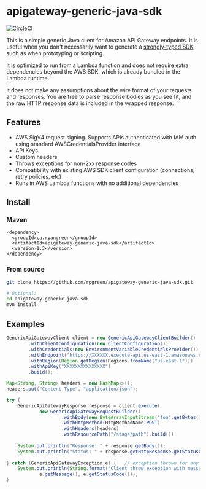 # apigateway-generic-java-sdk

[![CircleCI](https://circleci.com/gh/rpgreen/apigateway-generic-java-sdk.svg?style=svg)](https://circleci.com/gh/rpgreen/apigateway-generic-java-sdk)

This is a simple generic Java client for Amazon API Gateway endpoints. It is useful when you don't necessarily want to generate a [strongly-typed SDK](https://aws.amazon.com/blogs/developer/api-gateway-java-sdk), such as when prototyping or scripting.

It is optimized to run from a Lambda function and does not require extra dependencies beyond the AWS SDK, which is already bundled in the Lambda runtime.

It does not make any assumptions about the wire format of your requests and responses. You are free to parse response bodies as you see fit, and the raw HTTP response data is included in the wrapped response.

## Features
* AWS SigV4 request signing. Supports APIs authenticated with IAM auth using standard AWSCredentialsProvider interface
* API Keys
* Custom headers 
* Throws exceptions for non-2xx response codes
* Compatibility with existing AWS SDK client configuration (connections, retry policies, etc)
* Runs in AWS Lambda functions with no additional dependencies

## Install

### Maven
```
<dependency>
  <groupId>ca.ryangreen</groupId>
  <artifactId>apigateway-generic-java-sdk</artifactId>
  <version>1.3</version>
</dependency>
```

### From source
```bash
git clone https://github.com/rpgreen/apigateway-generic-java-sdk.git

# Optional:
cd apigateway-generic-java-sdk
mvn install
```

## Examples
```java
GenericApiGatewayClient client = new GenericApiGatewayClientBuilder()
        .withClientConfiguration(new ClientConfiguration())
        .withCredentials(new EnvironmentVariableCredentialsProvider())
        .withEndpoint("https://XXXXXX.execute-api.us-east-1.amazonaws.com")
        .withRegion(Region.getRegion(Regions.fromName("us-east-1")))
        .withApiKey("XXXXXXXXXXXXXXX")
        .build();

Map<String, String> headers = new HashMap<>();
headers.put("Content-Type", "application/json");

try {
    GenericApiGatewayResponse response = client.execute(
            new GenericApiGatewayRequestBuilder()
                    .withBody(new ByteArrayInputStream("foo".getBytes()))
                    .withHttpMethod(HttpMethodName.POST)
                    .withHeaders(headers)
                    .withResourcePath("/stage/path").build());
    
    System.out.println("Response: " + response.getBody());
    System.out.println("Status: " + response.getHttpResponse.getStatusCode());
    
} catch (GenericApiGatewayException e) {   // exception thrown for any non-2xx response
    System.out.println(String.format("Client threw exception with message %s and status code %s", 
            e.getMessage(), e.getStatusCode()));
}

```